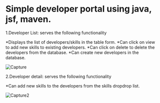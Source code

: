 # Simple developer portal using java, jsf, maven.

1.Developer List: serves the following functionality

*Displays the list of developers/skills in the table form.
*Can click on view to add new skills to existing developers.
*Can click on delete to delete the developers from the database.
*Can create new developers in the database.

![Capture](https://user-images.githubusercontent.com/101384977/232806160-7d110adc-fc00-4750-870b-65fb11808e6f.PNG)

2.Developer detail: serves the following functionality

*Can add new skills to the developers from the skills dropdrop list.

![Capture2](https://user-images.githubusercontent.com/101384977/232807217-16c9c9a9-f710-4c0a-8a42-c245bbd7b437.PNG)


